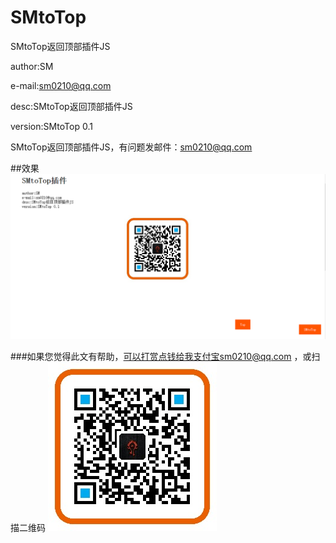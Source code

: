 ﻿# SMtoTop

SMtoTop返回顶部插件JS

author:SM

e-mail:sm0210@qq.com

desc:SMtoTop返回顶部插件JS

version:SMtoTop 0.1

SMtoTop返回顶部插件JS，有问题发邮件：sm0210@qq.com


##效果
![](https://github.com/sm0210/SMtoTop/blob/master/SMtoTop.png "SMtoTop")


###如果您觉得此文有帮助，可以打赏点钱给我支付宝sm0210@qq.com ，或扫描二维码
![](https://github.com/sm0210/SMtoTop/blob/master/sm0210%40qq.com.jpg "sm0210@qq.com")
